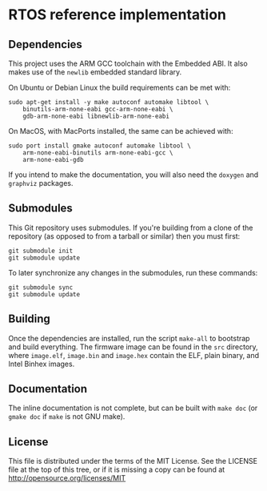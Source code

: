 RTOS reference implementation
=============================

Dependencies
------------

This project uses the ARM GCC toolchain with the Embedded ABI. It also makes
use of the `newlib` embedded standard library.

On Ubuntu or Debian Linux the build requirements can be met with:

    sudo apt-get install -y make autoconf automake libtool \
        binutils-arm-none-eabi gcc-arm-none-eabi \
        gdb-arm-none-eabi libnewlib-arm-none-eabi

On MacOS, with MacPorts installed, the same can be achieved with:

    sudo port install gmake autoconf automake libtool \
        arm-none-eabi-binutils arm-none-eabi-gcc \
        arm-none-eabi-gdb

If you intend to make the documentation, you will also need the `doxygen` and
`graphviz` packages.


Submodules
----------

This Git repository uses submodules. If you're building from a clone of
the repository (as opposed to from a tarball or similar) then you must first:

    git submodule init
    git submodule update

To later synchronize any changes in the submodules, run these commands:

    git submodule sync
    git submodule update


Building
--------

Once the dependencies are installed, run the script `make-all` to bootstrap
and build everything. The firmware image can be found in the `src` directory,
where `image.elf`, `image.bin` and `image.hex` contain the ELF, plain binary,
and Intel Binhex images.

Documentation
-------------

The inline documentation is not complete, but can be built with `make doc`
(or `gmake doc` if `make` is not GNU make).

License
-------

This file is distributed under the terms of the MIT License.
See the LICENSE file at the top of this tree, or if it is missing a copy can
be found at http://opensource.org/licenses/MIT
